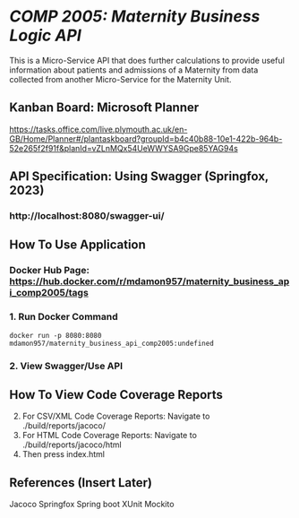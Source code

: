 # *COMP 2005: Maternity Business Logic API*

This is a Micro-Service API that does further calculations to provide useful information about patients and admissions of a Maternity from data collected from another Micro-Service for the Maternity Unit.

## Kanban Board: Microsoft Planner

https://tasks.office.com/live.plymouth.ac.uk/en-GB/Home/Planner#/plantaskboard?groupId=b4c40b88-10e1-422b-964b-52e265f2f91f&planId=vZLnMQx54UeWWYSA9Gpe85YAG94s

## API Specification: Using Swagger (Springfox, 2023)
### http://localhost:8080/swagger-ui/

## How To Use Application
### Docker Hub Page: https://hub.docker.com/r/mdamon957/maternity_business_api_comp2005/tags
### 1. Run Docker Command
    docker run -p 8080:8080 mdamon957/maternity_business_api_comp2005:undefined
### 2. View Swagger/Use API

## How To View Code Coverage Reports
2. For CSV/XML Code Coverage Reports: Navigate to ./build/reports/jacoco/
3. For HTML Code Coverage Reports: Navigate to ./build/reports/jacoco/html
4. Then press index.html


## References (Insert Later)

Jacoco
Springfox
Spring boot
XUnit
Mockito
